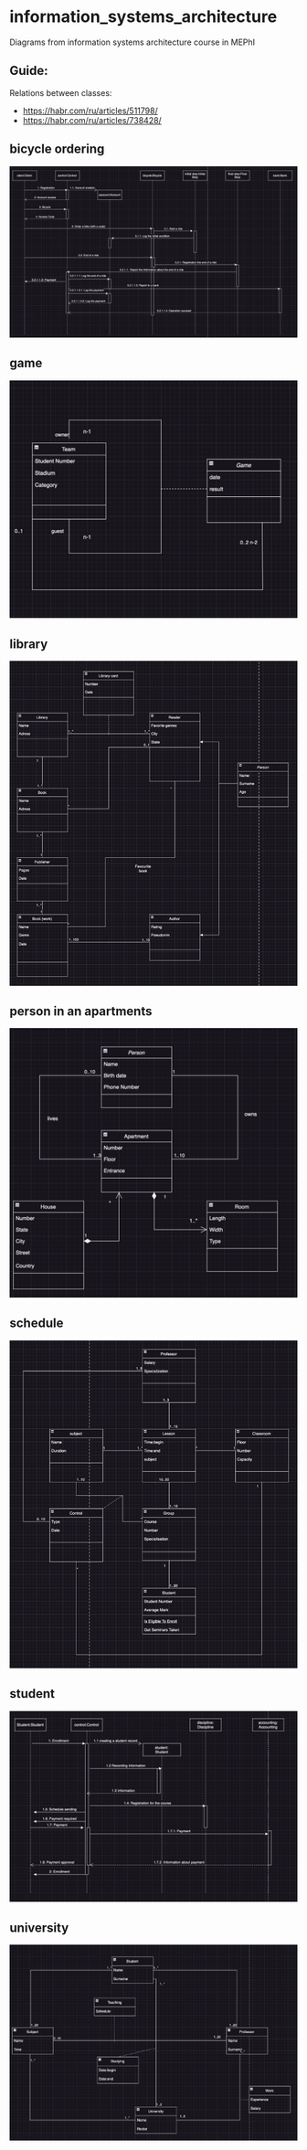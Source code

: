 # information_systems_architecture
Diagrams from information systems architecture course in MEPhI

## Guide:

Relations between classes:
  * https://habr.com/ru/articles/511798/
  * https://habr.com/ru/articles/738428/


## bicycle ordering
![alt text](https://github.com/fkurushin/information_systems_architecture/blob/master/bicycle%20ordering.png)

## game
![alt text](https://github.com/fkurushin/information_systems_architecture/blob/master/game.png)

## library
![alt text](https://github.com/fkurushin/information_systems_architecture/blob/master/library.png)

## person in an apartments
![alt text](https://github.com/fkurushin/information_systems_architecture/blob/master/person%20who%20lives%20in%20an%20apartements.png)

## schedule
![alt text](https://github.com/fkurushin/information_systems_architecture/blob/master/schedule.png)

## student
![alt text](https://github.com/fkurushin/information_systems_architecture/blob/master/student.png)

## university
![alt text](https://github.com/fkurushin/information_systems_architecture/blob/master/university.png)

